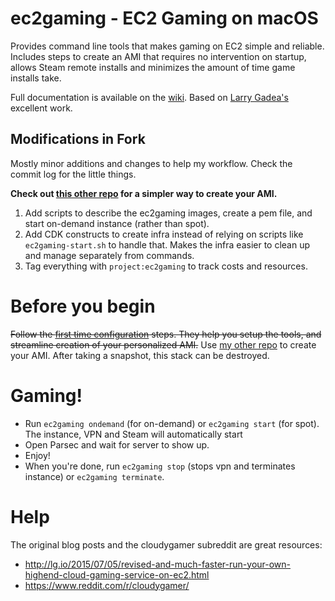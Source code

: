 # ec2gaming - EC2 Gaming on macOS

Provides command line tools that makes gaming on EC2 simple and reliable. Includes steps to create an AMI that requires no intervention on startup, allows Steam remote installs and minimizes the amount of time game installs take.

Full documentation is available on the [wiki](https://github.com/DanielThomas/ec2gaming/wiki). Based on [Larry Gadea's](http://lg.io/) excellent work.

## Modifications in Fork

Mostly minor additions and changes to help my workflow. Check the commit log for the little things.  

**Check out [this other repo](https://github.com/thecarlhall/cloud-gaming-on-ec2-instances) for a simpler way to create your AMI.**

1. Add scripts to describe the ec2gaming images, create a pem file, and start on-demand instance (rather than spot).
2. Add CDK constructs to create infra instead of relying on scripts like `ec2gaming-start.sh` to handle that. Makes the infra easier to clean up and manage separately from commands.
3. Tag everything with `project:ec2gaming` to track costs and resources.


# Before you begin

~~Follow the [first time configuration](https://github.com/DanielThomas/ec2gaming/wiki/First-time-configuration) steps. They help you setup the tools, and streamline creation of your personalized AMI.~~
Use [my other repo](https://github.com/thecarlhall/cloud-gaming-on-ec2-instances) to create your AMI. After taking a snapshot, this stack can be destroyed.

# Gaming!

- Run `ec2gaming ondemand` (for on-demand) or `ec2gaming start` (for spot). The instance, VPN and Steam will automatically start
- Open Parsec and wait for server to show up.
- Enjoy!
- When you're done, run `ec2gaming stop` (stops vpn and terminates instance) or `ec2gaming terminate`.

# Help

The original blog posts and the cloudygamer subreddit are great resources:

- http://lg.io/2015/07/05/revised-and-much-faster-run-your-own-highend-cloud-gaming-service-on-ec2.html
- https://www.reddit.com/r/cloudygamer/
